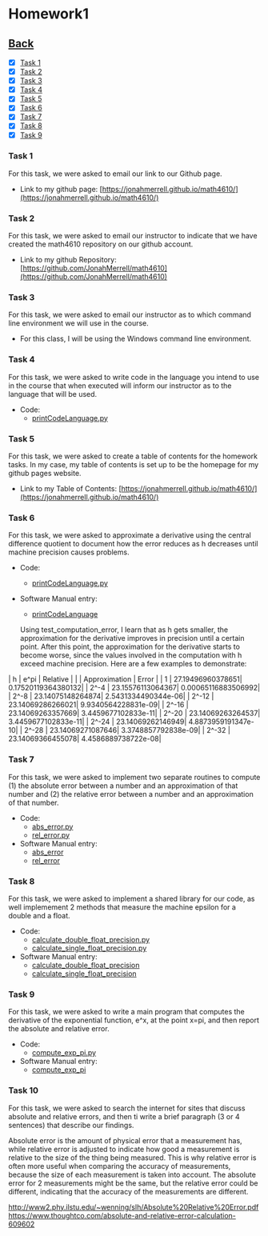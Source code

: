 # Homework1<br>

## [Back](../)

- [x] [Task 1](#task-1)
- [x] [Task 2](#task-2)
- [x] [Task 3](#task-3)
- [x] [Task 4](#task-4)
- [x] [Task 5](#task-5)
- [x] [Task 6](#task-6)
- [x] [Task 7](#task-7)
- [x] [Task 8](#task-8)
- [x] [Task 9](#task-9)

### Task 1
For this task, we were asked to email our link to our Github page.

- Link to my github page: [https://jonahmerrell.github.io/math4610/](https://jonahmerrell.github.io/math4610/)

### Task 2
For this task, we were asked to email our instructor to indicate that we have created the math4610 repository on our github account.

- Link to my github Repository: [https://github.com/JonahMerrell/math4610](https://github.com/JonahMerrell/math4610)

### Task 3
For this task, we were asked to email our instructor as to which command line environment we will use in the course.

- For this class, I will be using the Windows command line environment.

### Task 4
For this task, we were asked to write code in the language you intend to use in the course that when executed will inform our instructor as to the language that will be used.

- Code:
  - [printCodeLanguage.py](Task4/printCodeLanguage.py)

### Task 5
For this task, we were asked to create a table of contents for the homework tasks. In my case, my table of contents is
set up to be the homepage for my github pages website.

- Link to my Table of Contents: [https://jonahmerrell.github.io/math4610/](https://jonahmerrell.github.io/math4610/)

### Task 6
For this task, we were asked to approximate a derivative using the central difference quotient to document 
how the error reduces as h decreases until machine precision causes problems. 

- Code:
  - [printCodeLanguage.py](Task6/test_computation_error.py)
- Software Manual entry:
  - [printCodeLanguage](../software_manual/test_computation_error.md)
  
  Using test_computation_error, I learn that as h gets smaller, the approximation for the derivative improves in precision until 
  a certain point. After this point, the approximation for the derivative starts to become worse, since the values involved in 
  the computation with h exceed machine precision. Here are a few examples to demonstrate:
  
|   h    |    e^pi          |      Relative      |
|        |  Approximation   |       Error        |
|   1    | 27.19496960378651| 0.17520119364380132|
|  2^-4  | 23.15576113064367| 0.00065116883506992|
|  2^-8  | 23.14075148264874| 2.5431334490344e-06|
|  2^-12 | 23.14069286266021| 9.9340564228831e-09|
|  2^-16 | 23.14069263357669| 3.4459677102833e-11|
|  2^-20 | 23.14069263264537| 3.4459677102833e-11|
|  2^-24 | 23.14069262146949| 4.8873959191347e-10|
|  2^-28 | 23.14069271087646| 3.3748857792838e-09|
|  2^-32 | 23.14069366455078| 4.4586889738722e-08|
  
### Task 7
For this task, we were asked to implement two separate routines to compute (1) the absolute error between a number
 and an approximation of that number and (2) the relative error between a number and an approximation of that number.

- Code:
  - [abs_error.py](Task7/abs_error.py)
  - [rel_error.py](Task7/rel_error.py)
- Software Manual entry:
  - [abs_error](../software_manual/abs_error.md)
  - [rel_error](../software_manual/rel_error.md)
  
### Task 8
For this task, we were asked to implement a shared library for our code, as well implemement 2 methods that measure 
the machine epsilon for a double and a float.

- Code:
  - [calculate_double_float_precision.py](Task8/calculate_double_float_precision.py)
  - [calculate_single_float_precision.py](Task8/calculate_single_float_precision.py)
- Software Manual entry:
  - [calculate_double_float_precision](../software_manual/calculate_double_float_precision.md)
  - [calculate_single_float_precision](../software_manual/calculate_single_float_precision.md)

### Task 9
For this task, we were asked to write a main program that computes the derivative of the exponential function, e^x, at
 the point x=pi, and then report the absolute and relative error.

- Code:
  - [compute_exp_pi.py](Task9/compute_exp_pi.py)
- Software Manual entry:
  - [compute_exp_pi](../software_manual/compute_exp_pi.md)

### Task 10
For this task, we were asked to search the internet for sites that discuss absolute and relative errors, and then ti write a brief paragraph (3 or 4 sentences) that describe our findings.

Absolute error is the amount of physical error that a measurement has, while relative error is adjusted to indicate how good a measurement is relative to the size of the thing being measured. This is why relative error is often more useful when comparing the accuracy of measurements, because the size of each measurement is taken into account. The absolute error for 2 measurements might be the same, but the relative error could be different, indicating that the accuracy of the measurements are different.

http://www2.phy.ilstu.edu/~wenning/slh/Absolute%20Relative%20Error.pdf
https://www.thoughtco.com/absolute-and-relative-error-calculation-609602



